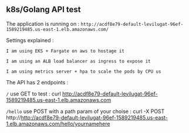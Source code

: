 ## k8s/Golang API test

The application is running on : `http://acdf8e79-default-levilugat-96ef-1589219485.us-east-1.elb.amazonaws.com/` 

Settings explained :

    I am using EKS + Fargate on aws to hostage it

    I am using an ALB load balancer as ingress to expose it

    I am using metrics server + hpa to scale the pods by CPU us


The API has 2 endpoints :

`/` use GET to test : curl http://acdf8e79-default-levilugat-96ef-1589219485.us-east-1.elb.amazonaws.com

`/hello` use POST with a path param of your choise : curl -X POST http://http://acdf8e79-default-levilugat-96ef-1589219485.us-east-1.elb.amazonaws.com/hello/yournamehere

